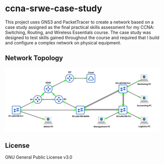 # **ccna-srwe-case-study**

This project uses GNS3 and PacketTracer to create a network based on a case
study assigned as the final practical skills assessment for my
CCNA: Switching, Routing, and Wireless Essentials course.
The case study was designed to test skills gained throughout the course and
required that I build and configure a complex network on physical equipment.

## Network Topology

![Network Topology Diagram](topology.png)



## License

GNU General Public License v3.0
